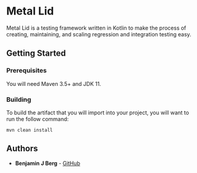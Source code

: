
# Metal Lid

Metal Lid is a testing framework written in Kotlin to make the process of creating, maintaining, and scaling regression and integration testing easy.

## Getting Started

### Prerequisites

You will need Maven 3.5+ and JDK 11.

### Building

To build the artifact that you will import into your project, you will want to run the follow command:

```
mvn clean install
```

## Authors

* **Benjamin J Berg** - [GitHub](https://github.com/benjaminjacobberg)
